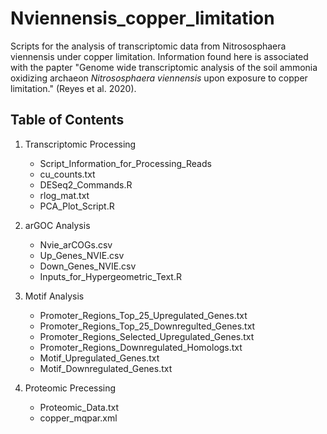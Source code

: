 # Nviennensis_copper_limitation
Scripts for the analysis of transcriptomic data from Nitrososphaera viennensis under copper limitation. Information found here is associated with the papter "Genome wide transcriptomic analysis of the soil ammonia oxidizing archaeon *Nitrososphaera viennensis* upon exposure to copper limitation." (Reyes et al. 2020).

##  Table of Contents  

1.  Transcriptomic Processing
    *  Script_Information_for_Processing_Reads
    *  cu_counts.txt
    *  DESeq2_Commands.R
    *  rlog_mat.txt
    *  PCA_Plot_Script.R
    
2.  arGOC Analysis
    *  Nvie_arCOGs.csv
    *  Up_Genes_NVIE.csv
    *  Down_Genes_NVIE.csv
    *  Inputs_for_Hypergeometric_Text.R
    
3.  Motif Analysis
    *  Promoter_Regions_Top_25_Upregulated_Genes.txt
    *  Promoter_Regions_Top_25_Downregulted_Genes.txt
    *  Promoter_Regions_Selected_Upregulated_Genes.txt
    *  Promoter_Regions_Downregulated_Homologs.txt
    *  Motif_Upregulated_Genes.txt
    *  Motif_Downregulated_Genes.txt
    
4.  Proteomic Precessing
    *  Proteomic_Data.txt
    *  copper_mqpar.xml
    

